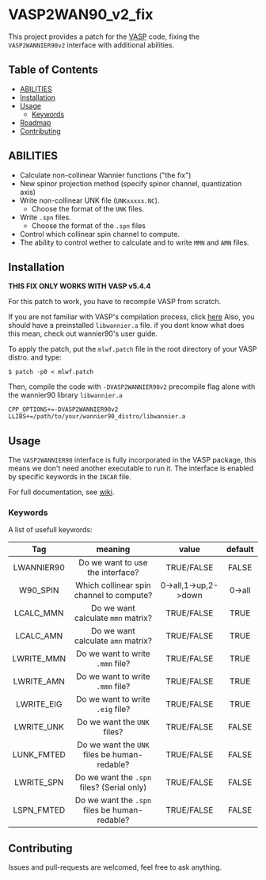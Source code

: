 # VASP2WAN90_v2_fix
This project provides a patch for the [VASP](https://www.vasp.at/) code, fixing the `VASP2WANNIER90v2` interface with additional abilities.

## Table of Contents

* [ABILITIES](#ABILITEIS)
* [Installation](#Installation)
* [Usage](#Usage)
  * [Keywords](#Keywords)
* [Roadmap](#Roadmap)
* [Contributing](#Contributing)

## ABILITIES

- Calculate non-collinear Wannier functions ("the fix")
- New spinor projection method (specify spinor channel, quantization axis)
- Write non-collinear UNK file (`UNKxxxxx.NC`).
  - Choose the format of the `UNK` files.
- Write `.spn` files.
  - Choose the format of the `.spn` files
- Control which collinear spin channel to compute.
- The ability to control wether to calculate and to write `MMN` and `AMN` files.

## Installation

__THIS FIX ONLY WORKS WITH VASP v5.4.4__

For this patch to work, you have to recompile VASP from scratch.

If you are not familiar with VASP's compilation process, click [here]()
Also, you should have a preinstalled `libwannier.a` file. if you dont know what does this mean, check out wannier90's user guide.

To apply the patch, put the `mlwf.patch` file in the root directory of your VASP distro. and type:
```
$ patch -p0 < mlwf.patch
```
Then, compile the code with `-DVASP2WANNIER90v2` precompile flag alone with the wannier90 library `libwannier.a`
```
CPP_OPTIONS+=-DVASP2WANNIER90v2
LLIBS+=/path/to/your/wannier90_distro/libwannier.a
```

## Usage
The `VASP2WANNIER90` interface is fully incorporated in the VASP package, this means we don't need another executable to run it. The interface is enabled by specific keywords in the `INCAR` file.

For full documentation, see [wiki](https://github.com/Chengcheng-Xiao/VASP2WAN90_v2_fix/wiki).

### Keywords
A list of usefull keywords:

| Tag            | meaning                                         | value                 | default          |
|:--------------:|:-----------------------------------------------:|:---------------------:|:----------------:|
|   LWANNIER90   | Do we want to use the interface?                | TRUE/FALSE            | FALSE            |
|    W90_SPIN    | Which collinear spin channel to compute?        | 0->all,1->up,2->down  | 0->all           |
|    LCALC_MMN   | Do we want calculate `mmn` matrix?              | TRUE/FALSE            | TRUE             |
|    LCALC_AMN   | Do we want calculate `amn` matrix?              | TRUE/FALSE            | TRUE             |
|   LWRITE_MMN   | Do we want to write `.mmn` file?                | TRUE/FALSE            | TRUE             |
|   LWRITE_AMN   | Do we want to write `.mmn` file?                | TRUE/FALSE            | TRUE             |
|   LWRITE_EIG   | Do we want to write `.eig` file?                | TRUE/FALSE            | TRUE             |
|   LWRITE_UNK   | Do we want the `UNK` files?                     | TRUE/FALSE            | FALSE            |
|   LUNK_FMTED   | Do we want the `UNK` files be human-redable?    | TRUE/FALSE            | FALSE            |
|   LWRITE_SPN   | Do we want the `.spn` files? (Serial only)      | TRUE/FALSE            | FALSE            |
|   LSPN_FMTED   | Do we want the `.spn` files be human-redable?   | TRUE/FALSE            | FALSE            |


## Contributing
Issues and pull-requests are welcomed, feel free to ask anything.
